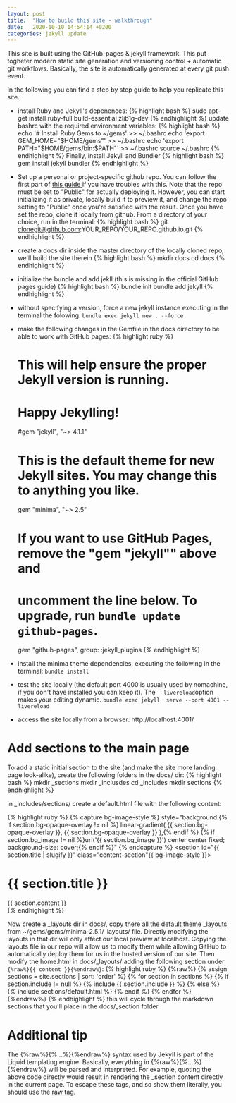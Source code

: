 ```yaml
---
layout: post
title:  "How to build this site - walkthrough"
date:   2020-10-10 14:54:14 +0200
categories: jekyll update
---
```


This site is built using the GitHub-pages & jekyll framework. This put togheter modern static site generation and versioning control + automatic git workflows. Basically, the site is automatically generated at every git push event. 

In the following you can find a step by step guide to help you replicate this site.

* install Ruby and Jekyll's depenences:
{% highlight bash %}
sudo apt-get install ruby-full build-essential zlib1g-dev
{% endhighlight %}
update bashrc with the required environment variables:
{% highlight bash %}
echo '# Install Ruby Gems to ~/gems' >> ~/.bashrc
echo 'export GEM_HOME="$HOME/gems"' >> ~/.bashrc
echo 'export PATH="$HOME/gems/bin:$PATH"' >> ~/.bashrc
source ~/.bashrc
{% endhighlight %}
Finally, install Jekyll and Bundler
{% highlight bash %}
gem install jekyll bundler
{% endhighlight %}

* Set up a personal or project-specific github repo. You can follow the first part of [this guide ](https://docs.github.com/en/free-pro-team@latest/github/working-with-github-pages/creating-a-github-pages-site-with-jekyll#creating-a-repository-for-your-site) if you have troubles with this. Note that the repo must be set to "Public" for actually deploying it. However, you can start initializing it as private, locally build it to preview it, and change the repo setting to "Public" once you're satisfied with the result.
Once you have set the repo, clone it locally from github. From a directory of your choice, run in the terminal:
{% highlight bash %}
git clonegit@github.com:YOUR_REPO/YOUR_REPO.github.io.git
{% endhighlight %}


* create a docs dir inside the master directory of the locally cloned repo, we'll build the site therein
{% highlight bash %}
mkdir docs
cd docs
{% endhighlight %}

* initialize the bundle and add jekll (this is missing in the official GitHub pages guide)
{% highlight bash %}
    bundle init
    bundle add jekyll
{% endhighlight %}

* without specifying a version, force a new jekyll instance executing in the terminal the folowing:
`bundle exec jekyll new . --force`


* make the following changes in the Gemfile in the docs directory to be able to work with GitHub pages:
{% highlight ruby %}
    # This will help ensure the proper Jekyll version is running.
    # Happy Jekylling!
    #gem "jekyll", "~> 4.1.1"
    # This is the default theme for new Jekyll sites. You may change this to anything you like.
    gem "minima", "~> 2.5"
    # If you want to use GitHub Pages, remove the "gem "jekyll"" above and
    # uncomment the line below. To upgrade, run `bundle update github-pages`.
    gem "github-pages", group: :jekyll_plugins
{% endhighlight %}

* install the minima theme dependencies, executing the following in the terminal:
`bundle install`

* test the site locally (the default port 4000 is usually used by nomachine, if you don't have installed you can keep it). The `--livereload`option makes your editing dynamic.
`bundle exec jekyll  serve --port 4001 --livereload`

* access the site locally
from a browser: http://localhost:4001/

# Add sections to the main page 
To add a static initial section to the site (and make the site more landing page look-alike), create the following folders in the docs/ dir:
{% highlight bash %}
mkdir _sections
mkdir _inclusdes
cd _includes
mkdir sections
{% endhighlight %}

in _includes/sections/ create a default.html file with the following content:

{% highlight ruby %}
    {% capture bg-image-style %}
    style="background:{% if section.bg-opaque-overlay != nil %} linear-gradient(
        {{ section.bg-opaque-overlay }},
        {{ section.bg-opaque-overlay }}
    ),{% endif %} {% if section.bg_image != nil %}url('{{ section.bg_image }}') center center fixed; background-size: cover;{% endif %}"
    {% endcapture %}
    <section id="{{ section.title | slugify }}" class="content-section"{{ bg-image-style }}>
    <div class="row">
        <div class="col-md-12">
        <h1>{{ section.title }}</h1>
        {{ section.content }}
        </div>
    </div>
    </section> 
{% endhighlight %}

Now create a _layouts dir in docs/, copy there all the default theme _layouts from ~/gems/gems/minima-2.5.1/_layouts/ file. Directly modifying the layouts in that dir will only affect our local preview at localhost. Copying the layouts file in our repo will allow us to modify them while allowing GitHub to automatically deploy them for us in the hosted version of our site. Then modify the home.html in docs/_layouts/ adding the following section under `{%raw%}{{ content }}{%endraw%}`:
{% highlight ruby %}
{%raw%}
        {% assign sections = site.sections | sort: 'order' %}
        {% for section in sections %}
            {% if section.include != null %}
                {% include {{ section.include }} %}
            {% else %}
                {% include sections/default.html %}
            {% endif %}
        {% endfor %}
{%endraw%}
{% endhighlight %}
this will cycle through the markdown sections that you'll place in the docs/_section folder

# Additional tip
The {%raw%}{%...%}{%endraw%} syntax used by Jekyll is part of the Liquid templating engine. Basically, everything in {%raw%}{%...%}{%endraw%} will be parsed and interpreted. For example, quoting the above code directly would result in rendering the _section content directly in the current page. To escape these tags, and so show them literally, you should use the [raw tag](https://stackoverflow.com/questions/22044488/jekyll-code-in-jekyll). 

